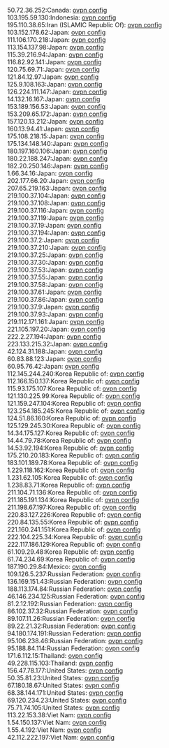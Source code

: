 50.72.36.252:Canada: [ovpn config](vpn/50_72_36_252.ovpn)  
103.195.59.130:Indonesia: [ovpn config](vpn/103_195_59_130.ovpn)  
195.110.38.65:Iran (ISLAMIC Republic Of): [ovpn config](vpn/195_110_38_65.ovpn)  
103.152.178.62:Japan: [ovpn config](vpn/103_152_178_62.ovpn)  
111.106.170.218:Japan: [ovpn config](vpn/111_106_170_218.ovpn)  
113.154.137.98:Japan: [ovpn config](vpn/113_154_137_98.ovpn)  
115.39.216.94:Japan: [ovpn config](vpn/115_39_216_94.ovpn)  
116.82.92.141:Japan: [ovpn config](vpn/116_82_92_141.ovpn)  
120.75.69.71:Japan: [ovpn config](vpn/120_75_69_71.ovpn)  
121.84.12.97:Japan: [ovpn config](vpn/121_84_12_97.ovpn)  
125.9.108.163:Japan: [ovpn config](vpn/125_9_108_163.ovpn)  
126.224.111.147:Japan: [ovpn config](vpn/126_224_111_147.ovpn)  
14.132.16.167:Japan: [ovpn config](vpn/14_132_16_167.ovpn)  
153.189.156.53:Japan: [ovpn config](vpn/153_189_156_53.ovpn)  
153.209.65.172:Japan: [ovpn config](vpn/153_209_65_172.ovpn)  
157.120.13.212:Japan: [ovpn config](vpn/157_120_13_212.ovpn)  
160.13.94.41:Japan: [ovpn config](vpn/160_13_94_41.ovpn)  
175.108.218.15:Japan: [ovpn config](vpn/175_108_218_15.ovpn)  
175.134.148.140:Japan: [ovpn config](vpn/175_134_148_140.ovpn)  
180.197.160.106:Japan: [ovpn config](vpn/180_197_160_106.ovpn)  
180.22.188.247:Japan: [ovpn config](vpn/180_22_188_247.ovpn)  
182.20.250.146:Japan: [ovpn config](vpn/182_20_250_146.ovpn)  
1.66.34.16:Japan: [ovpn config](vpn/1_66_34_16.ovpn)  
202.177.66.20:Japan: [ovpn config](vpn/202_177_66_20.ovpn)  
207.65.219.163:Japan: [ovpn config](vpn/207_65_219_163.ovpn)  
219.100.37.104:Japan: [ovpn config](vpn/219_100_37_104.ovpn)  
219.100.37.108:Japan: [ovpn config](vpn/219_100_37_108.ovpn)  
219.100.37.116:Japan: [ovpn config](vpn/219_100_37_116.ovpn)  
219.100.37.119:Japan: [ovpn config](vpn/219_100_37_119.ovpn)  
219.100.37.19:Japan: [ovpn config](vpn/219_100_37_19.ovpn)  
219.100.37.194:Japan: [ovpn config](vpn/219_100_37_194.ovpn)  
219.100.37.2:Japan: [ovpn config](vpn/219_100_37_2.ovpn)  
219.100.37.210:Japan: [ovpn config](vpn/219_100_37_210.ovpn)  
219.100.37.25:Japan: [ovpn config](vpn/219_100_37_25.ovpn)  
219.100.37.30:Japan: [ovpn config](vpn/219_100_37_30.ovpn)  
219.100.37.53:Japan: [ovpn config](vpn/219_100_37_53.ovpn)  
219.100.37.55:Japan: [ovpn config](vpn/219_100_37_55.ovpn)  
219.100.37.58:Japan: [ovpn config](vpn/219_100_37_58.ovpn)  
219.100.37.61:Japan: [ovpn config](vpn/219_100_37_61.ovpn)  
219.100.37.86:Japan: [ovpn config](vpn/219_100_37_86.ovpn)  
219.100.37.9:Japan: [ovpn config](vpn/219_100_37_9.ovpn)  
219.100.37.93:Japan: [ovpn config](vpn/219_100_37_93.ovpn)  
219.112.171.161:Japan: [ovpn config](vpn/219_112_171_161.ovpn)  
221.105.197.20:Japan: [ovpn config](vpn/221_105_197_20.ovpn)  
222.2.27.194:Japan: [ovpn config](vpn/222_2_27_194.ovpn)  
223.133.215.32:Japan: [ovpn config](vpn/223_133_215_32.ovpn)  
42.124.31.188:Japan: [ovpn config](vpn/42_124_31_188.ovpn)  
60.83.88.123:Japan: [ovpn config](vpn/60_83_88_123.ovpn)  
60.95.76.42:Japan: [ovpn config](vpn/60_95_76_42.ovpn)  
112.145.244.240:Korea Republic of: [ovpn config](vpn/112_145_244_240.ovpn)  
112.166.150.137:Korea Republic of: [ovpn config](vpn/112_166_150_137.ovpn)  
115.93.175.107:Korea Republic of: [ovpn config](vpn/115_93_175_107.ovpn)  
121.130.225.99:Korea Republic of: [ovpn config](vpn/121_130_225_99.ovpn)  
121.159.247.104:Korea Republic of: [ovpn config](vpn/121_159_247_104.ovpn)  
123.254.185.245:Korea Republic of: [ovpn config](vpn/123_254_185_245.ovpn)  
124.51.86.160:Korea Republic of: [ovpn config](vpn/124_51_86_160.ovpn)  
125.129.245.30:Korea Republic of: [ovpn config](vpn/125_129_245_30.ovpn)  
14.34.175.127:Korea Republic of: [ovpn config](vpn/14_34_175_127.ovpn)  
14.44.79.78:Korea Republic of: [ovpn config](vpn/14_44_79_78.ovpn)  
14.53.92.194:Korea Republic of: [ovpn config](vpn/14_53_92_194.ovpn)  
175.210.20.183:Korea Republic of: [ovpn config](vpn/175_210_20_183.ovpn)  
183.101.189.78:Korea Republic of: [ovpn config](vpn/183_101_189_78.ovpn)  
1.229.118.162:Korea Republic of: [ovpn config](vpn/1_229_118_162.ovpn)  
1.231.62.105:Korea Republic of: [ovpn config](vpn/1_231_62_105.ovpn)  
1.238.83.71:Korea Republic of: [ovpn config](vpn/1_238_83_71.ovpn)  
211.104.71.136:Korea Republic of: [ovpn config](vpn/211_104_71_136.ovpn)  
211.185.191.134:Korea Republic of: [ovpn config](vpn/211_185_191_134.ovpn)  
211.198.67.197:Korea Republic of: [ovpn config](vpn/211_198_67_197.ovpn)  
220.83.127.226:Korea Republic of: [ovpn config](vpn/220_83_127_226.ovpn)  
220.84.135.55:Korea Republic of: [ovpn config](vpn/220_84_135_55.ovpn)  
221.160.241.151:Korea Republic of: [ovpn config](vpn/221_160_241_151.ovpn)  
222.104.225.34:Korea Republic of: [ovpn config](vpn/222_104_225_34.ovpn)  
222.117.186.129:Korea Republic of: [ovpn config](vpn/222_117_186_129.ovpn)  
61.109.29.48:Korea Republic of: [ovpn config](vpn/61_109_29_48.ovpn)  
61.74.234.69:Korea Republic of: [ovpn config](vpn/61_74_234_69.ovpn)  
187.190.29.84:Mexico: [ovpn config](vpn/187_190_29_84.ovpn)  
109.126.5.237:Russian Federation: [ovpn config](vpn/109_126_5_237.ovpn)  
136.169.151.43:Russian Federation: [ovpn config](vpn/136_169_151_43.ovpn)  
188.113.174.84:Russian Federation: [ovpn config](vpn/188_113_174_84.ovpn)  
46.146.234.125:Russian Federation: [ovpn config](vpn/46_146_234_125.ovpn)  
81.2.12.192:Russian Federation: [ovpn config](vpn/81_2_12_192.ovpn)  
86.102.37.32:Russian Federation: [ovpn config](vpn/86_102_37_32.ovpn)  
89.107.11.26:Russian Federation: [ovpn config](vpn/89_107_11_26.ovpn)  
89.22.21.32:Russian Federation: [ovpn config](vpn/89_22_21_32.ovpn)  
94.180.174.191:Russian Federation: [ovpn config](vpn/94_180_174_191.ovpn)  
95.106.238.46:Russian Federation: [ovpn config](vpn/95_106_238_46.ovpn)  
95.188.84.114:Russian Federation: [ovpn config](vpn/95_188_84_114.ovpn)  
171.6.112.15:Thailand: [ovpn config](vpn/171_6_112_15.ovpn)  
49.228.115.103:Thailand: [ovpn config](vpn/49_228_115_103.ovpn)  
156.47.78.177:United States: [ovpn config](vpn/156_47_78_177.ovpn)  
50.35.81.23:United States: [ovpn config](vpn/50_35_81_23.ovpn)  
67.180.18.67:United States: [ovpn config](vpn/67_180_18_67.ovpn)  
68.38.144.171:United States: [ovpn config](vpn/68_38_144_171.ovpn)  
69.120.234.23:United States: [ovpn config](vpn/69_120_234_23.ovpn)  
75.71.74.105:United States: [ovpn config](vpn/75_71_74_105.ovpn)  
113.22.153.38:Viet Nam: [ovpn config](vpn/113_22_153_38.ovpn)  
1.54.150.137:Viet Nam: [ovpn config](vpn/1_54_150_137.ovpn)  
1.55.4.192:Viet Nam: [ovpn config](vpn/1_55_4_192.ovpn)  
42.112.222.197:Viet Nam: [ovpn config](vpn/42_112_222_197.ovpn)  
